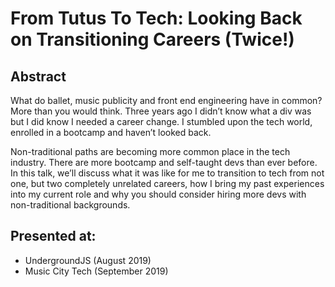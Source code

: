 # From Tutus To Tech: Looking Back on Transitioning Careers (Twice!)

## Abstract

What do ballet, music publicity and front end engineering have in common? More than you would think. Three years ago I didn’t know what a div was but I did know I needed a career change. I stumbled upon the tech world, enrolled in a bootcamp and haven’t looked back. 

Non-traditional paths are becoming more common place in the tech industry. There are more bootcamp and self-taught devs than ever before. In this talk, we’ll discuss what it was like for me to transition to tech from not one, but two completely unrelated careers, how I bring my past experiences into my current role and why you should consider hiring more devs with non-traditional backgrounds.

## Presented at:
- UndergroundJS (August 2019)
- Music City Tech (September 2019)
